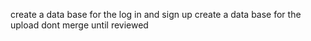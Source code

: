 create a data base for the log in and sign up 
create a data base  for the upload 
dont merge until reviewed 
